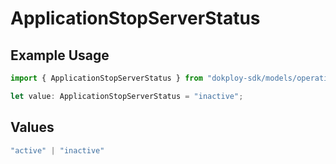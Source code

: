 # ApplicationStopServerStatus

## Example Usage

```typescript
import { ApplicationStopServerStatus } from "dokploy-sdk/models/operations";

let value: ApplicationStopServerStatus = "inactive";
```

## Values

```typescript
"active" | "inactive"
```